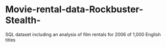 # Movie-rental-data-Rockbuster-Stealth-
SQL dataset including an analysis of film rentals for 2006 of 1,000 English titles 
